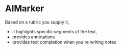 # AIMarker
Based on a rubric you supply it, 
- it highlights specific segments of the text,
- provides annotations
- provides text completion when you're writing notes

